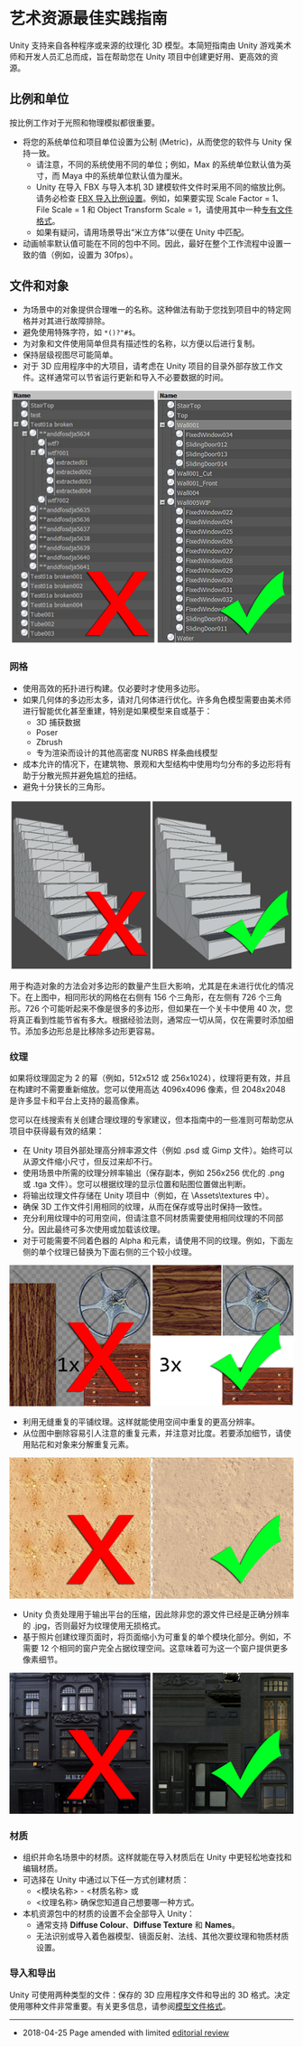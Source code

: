 # 艺术资源最佳实践指南

Unity 支持来自各种程序或来源的纹理化 3D 模型。本简短指南由 Unity 游戏美术师和开发人员汇总而成，旨在帮助您在 Unity 项目中创建更好用、更高效的资源。

## 比例和单位

按比例工作对于光照和物理模拟都很重要。

* 将您的系统单位和项目单位设置为公制 (Metric)，从而使您的软件与 Unity 保持一致。
    * 请注意，不同的系统使用不同的单位；例如，Max 的系统单位默认值为英寸，而 Maya 中的系统单位默认值为厘米。
    * Unity 在导入 FBX 与导入本机 3D 建模软件文件时采用不同的缩放比例。请务必检查 [FBX 导入比例设置](FBXImporter-Model.html)。例如，如果要实现 Scale Factor = 1、File Scale = 1 和 Object Transform Scale = 1，请使用其中一种[专有文件格式](3D-formats.html)。
    * 如果有疑问，请用场景导出“米立方体”以便在 Unity 中匹配。
* 动画帧率默认值可能在不同的包中不同。因此，最好在整个工作流程中设置一致的值（例如，设置为 30fps）。

## 文件和对象

* 为场景中的对象提供合理唯一的名称。这种做法有助于您找到项目中的特定网格并对其进行故障排除。
* 避免使用特殊字符，如 `*()?"#$`。
* 为对象和文件使用简单但具有描述性的名称，以方便以后进行复制。
* 保持层级视图尽可能简单。
* 对于 3D 应用程序中的大项目，请考虑在 Unity 项目的目录外部存放工作文件。这样通常可以节省运行更新和导入不必要数据的时间。


![合理命名对象有助于快速定位](../uploads/Main/HierarchyWrongRight.png)

### 网格

* 使用高效的拓扑进行构建。仅必要时才使用多边形。
* 如果几何体的多边形太多，请对几何体进行优化。许多角色模型需要由美术师进行智能优化甚至重建，特别是如果模型来自或基于：
    * 3D 捕获数据
    * Poser
    * Zbrush
    * 专为渲染而设计的其他高密度 NURBS 样条曲线模型
* 成本允许的情况下，在建筑物、景观和大型结构中使用均匀分布的多边形将有助于分散光照并避免尴尬的扭结。
* 避免十分狭长的三角形。


![阶梯帧率优化](../uploads/Main/GeomWrongRight.png)

用于构造对象的方法会对多边形的数量产生巨大影响，尤其是在未进行优化的情况下。在上图中，相同形状的网格在右侧有 156 个三角形，在左侧有 726 个三角形。726 个可能听起来不像是很多的多边形，但如果在一个关卡中使用 40 次，您将真正看到性能节省有多大。根据经验法则，通常应一切从简，仅在需要时添加细节。添加多边形总是比移除多边形更容易。

### 纹理

如果将纹理固定为 2 的幂（例如，512x512 或 256x1024），纹理将更有效，并且在构建时不需要重新缩放。您可以使用高达 4096x4096 像素，但 2048x2048 是许多显卡和平台上支持的最高像素。

您可以在线搜索有关创建合理纹理的专家建议，但本指南中的一些准则可帮助您从项目中获得最有效的结果：

* 在 Unity 项目外部处理高分辨率源文件（例如 .psd 或 Gimp 文件）。始终可以从源文件缩小尺寸，但反过来却不行。
* 使用场景中所需的纹理分辨率输出（保存副本，例如 256x256 优化的 .png 或 .tga 文件）。您可以根据纹理的显示位置和贴图位置做出判断。
* 将输出纹理文件存储在 Unity 项目中（例如，在 \Assets\textures 中）。
* 确保 3D 工作文件引用相同的纹理，从而在保存或导出时保持一致性。
* 充分利用纹理中的可用空间，但请注意不同材质需要使用相同纹理的不同部分。因此最终可多次使用或加载该纹理。
* 对于可能需要不同着色器的 Alpha 和元素，请使用不同的纹理。例如，下面左侧的单个纹理已替换为下面右侧的三个较小纹理。



![一个纹理（左）与三个纹理（右）](../uploads/Main/Pack_WrongRight2.png)


* 利用无缝重复的平铺纹理。这样就能使用空间中重复的更高分辨率。
* 从位图中删除容易引人注意的重复元素，并注意对比度。若要添加细节，请使用贴花和对象来分解重复元素。



![平铺纹理](../uploads/Main/TexWrongRight.png)


* Unity 负责处理用于输出平台的压缩，因此除非您的源文件已经是正确分辨率的 .jpg，否则最好为纹理使用无损格式。
* 基于照片创建纹理页面时，将页面缩小为可重复的单个模块化部分。例如，不需要 12 个相同的窗户完全占据纹理空间。这意味着可为这一个窗户提供更多像素细节。


![对于窗户而言，简单就是美](../uploads/Main/BuildingWrongRight.png)

### 材质

* 组织并命名场景中的材质。这样就能在导入材质后在 Unity 中更轻松地查找和编辑材质。
* 可选择在 Unity 中通过以下任一方式创建材质：
    * &lt;模块名称&gt; - &lt;材质名称&gt; 
    或
    * &lt;纹理名称&gt; 
     确保您知道自己想要哪一种方式。
* 本机资源包中的材质的设置不会全部导入 Unity：
    * 通常支持 __Diffuse Colour__、__Diffuse Texture__ 和 __Names__。
    * 无法识别或导入着色器模型、镜面反射、法线、其他次要纹理和物质材质设置。

### 导入和导出

Unity 可使用两种类型的文件：保存的 3D 应用程序文件和导出的 3D 格式。决定使用哪种文件非常重要。有关更多信息，请参阅[模型文件格式](3D-formats.html)。

---

* <span class="page-edit"> 2018-04-25  Page amended with limited [editorial review](DocumentationEditorialReview.html)
</span>


